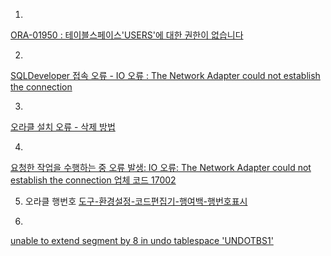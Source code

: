 
1.   

[ORA-01950 : 테이블스페이스'USERS'에 대한 권한이 없습니다](http://blog.naver.com/PostView.nhn?blogId=xxsaintxx&logNo=20121647322)


2.
[SQLDeveloper 접속 오류 - IO 오류 : The Network Adapter could not establish the connection](https://m.blog.naver.com/PostView.nhn?blogId=syh_22&logNo=220627456918&proxyReferer=https%3A%2F%2Fwww.google.com%2F)


3.
[오라클 설치 오류 - 삭제 방법](https://m.blog.naver.com/PostView.nhn?blogId=hupers&logNo=70120883076&proxyReferer=https%3A%2F%2Fwww.google.com%2F)


4.
[요청한 작업을 수행하는 중 오류 발생: IO 오류: The Network Adapter could not establish the connection 업체 코드 17002](https://m.blog.naver.com/blogpyh/40209232034)


5. 오라클 행번호 
[도구-환경설정-코드편집기-행여백-행번호표시](https://acholyte.tistory.com/entry/Oracle-SQL-Developer-%EC%A4%84-%EB%B2%88%ED%98%B8-%EB%B3%B4%EC%9D%B4%EA%B2%8C-%ED%95%98%EA%B8%B0)

6.
[unable to extend segment by 8 in undo tablespace 'UNDOTBS1'](https://positivemh.tistory.com/377)

<!--stackedit_data:
eyJoaXN0b3J5IjpbLTMwNjI3MzE2Myw4NDAzOTY2ODcsMTQ1NT
Q3MzAzOCwyMDM3MDQyOTc3LC05MzYzMTA3MDAsMTQ1ODM0NTI5
NSw3MzA5OTgxMTZdfQ==
-->
